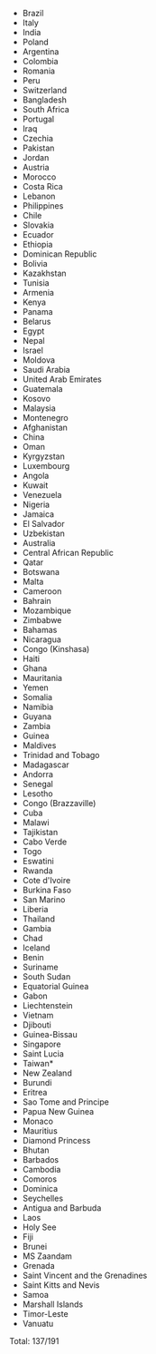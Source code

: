 * Brazil
* Italy
* India
* Poland
* Argentina
* Colombia
* Romania
* Peru
* Switzerland
* Bangladesh
* South Africa
* Portugal
* Iraq
* Czechia
* Pakistan
* Jordan
* Austria
* Morocco
* Costa Rica
* Lebanon
* Philippines
* Chile
* Slovakia
* Ecuador
* Ethiopia
* Dominican Republic
* Bolivia
* Kazakhstan
* Tunisia
* Armenia
* Kenya
* Panama
* Belarus
* Egypt
* Nepal
* Israel
* Moldova
* Saudi Arabia
* United Arab Emirates
* Guatemala
* Kosovo
* Malaysia
* Montenegro
* Afghanistan
* China
* Oman
* Kyrgyzstan
* Luxembourg
* Angola
* Kuwait
* Venezuela
* Nigeria
* Jamaica
* El Salvador
* Uzbekistan
* Australia
* Central African Republic
* Qatar
* Botswana
* Malta
* Cameroon
* Bahrain
* Mozambique
* Zimbabwe
* Bahamas
* Nicaragua
* Congo (Kinshasa)
* Haiti
* Ghana
* Mauritania
* Yemen
* Somalia
* Namibia
* Guyana
* Zambia
* Guinea
* Maldives
* Trinidad and Tobago
* Madagascar
* Andorra
* Senegal
* Lesotho
* Congo (Brazzaville)
* Cuba
* Malawi
* Tajikistan
* Cabo Verde
* Togo
* Eswatini
* Rwanda
* Cote d'Ivoire
* Burkina Faso
* San Marino
* Liberia
* Thailand
* Gambia
* Chad
* Iceland
* Benin
* Suriname
* South Sudan
* Equatorial Guinea
* Gabon
* Liechtenstein
* Vietnam
* Djibouti
* Guinea-Bissau
* Singapore
* Saint Lucia
* Taiwan*
* New Zealand
* Burundi
* Eritrea
* Sao Tome and Principe
* Papua New Guinea
* Monaco
* Mauritius
* Diamond Princess
* Bhutan
* Barbados
* Cambodia
* Comoros
* Dominica
* Seychelles
* Antigua and Barbuda
* Laos
* Holy See
* Fiji
* Brunei
* MS Zaandam
* Grenada
* Saint Vincent and the Grenadines
* Saint Kitts and Nevis
* Samoa
* Marshall Islands
* Timor-Leste
* Vanuatu

Total: 137/191